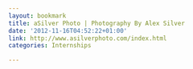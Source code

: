 ```yaml
---
layout: bookmark
title: aSilver Photo | Photography By Alex Silver
date: '2012-11-16T04:52:22+01:00'
link: http://www.asilverphoto.com/index.html
categories: Internships

---
```


